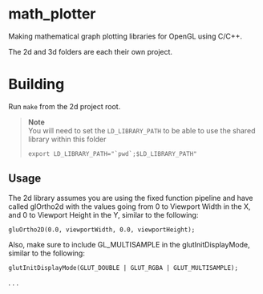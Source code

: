 # math_plotter
Making mathematical graph plotting libraries for OpenGL using C/C++.

The 2d and 3d folders are each their own project.

# Building
Run `make` from the 2d project root.

> **Note** \
> You will need to set the `LD_LIBRARY_PATH` to be able to use the shared library within this folder
>```
> export LD_LIBRARY_PATH="`pwd`;$LD_LIBRARY_PATH"
> ```

## Usage
The 2d library assumes you are using the fixed function pipeline and have called glOrtho2d with the values going from 0 to Viewport Width in the X, and 0 to Viewport Height in the Y, similar to the following:
```
gluOrtho2D(0.0, viewportWidth, 0.0, viewportHeight);
```
Also, make sure to include GL_MULTISAMPLE in the glutInitDisplayMode, similar to the following:
```
glutInitDisplayMode(GLUT_DOUBLE | GLUT_RGBA | GLUT_MULTISAMPLE);
```
. . .
